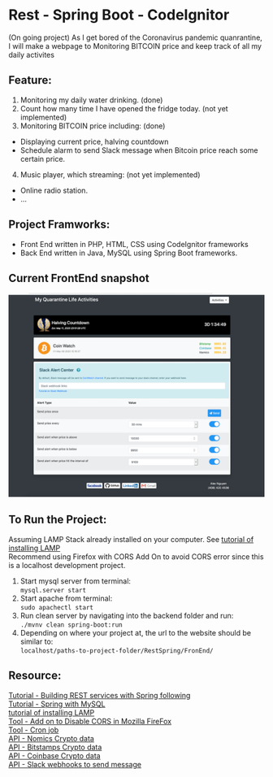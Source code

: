 # Rest - Spring Boot - CodeIgnitor
(On going project)
As I get bored of the Coronavirus pandemic quanrantine, I will make a webpage to Monitoring BITCOIN price and keep track of all my daily activites

## Feature:
1. Monitoring my daily water drinking. (done)
2. Count how many time I have opened the fridge today. (not yet implemented)
3. Monitoring BITCOIN price including: (done)
-  Displaying current price, halving countdown 
-  Schedule alarm to send Slack message when Bitcoin price reach some certain price.
4. Music player, which streaming: (not yet implemented)
-  Online radio station. 
- ...

## Project Framworks:
  - Front End written in PHP, HTML, CSS using CodeIgnitor frameworks
  - Back End written in Java, MySQL using Spring Boot frameworks.
  
## Current FrontEnd snapshot

![Snapshot of current front end](FrontEnd/images/current-front-end.jpg)


## To Run the Project:
  Assuming LAMP Stack already installed on your computer. See [tutorial of installing LAMP](https://www.digitalocean.com/community/tutorials/how-to-install-linux-apache-mysql-php-lamp-stack-ubuntu-18-04) <br/>
  Recommend using Firefox with CORS Add On to avoid CORS error since this is a localhost development project.
  1. Start mysql server from terminal: <br/>
    ```mysql.server start```
  2. Start apache from terminal:<br/>
    ```sudo apachectl start```
  3. Run clean server by navigating into the backend folder and run: <br/>
    ``` ./mvnv clean spring-boot:run ```
  4. Depending on where your project at, the url to the website should be similar to: <br/>
    ``` localhost/paths-to-project-folder/RestSpring/FronEnd/ ```

## Resource:<br/>
[Tutorial - Building REST services with Spring following](https://spring.io/guides/tutorials/rest/) <br/>
[Tutorial - Spring with MySQL](https://spring.io/guides/gs/accessing-data-mysql/) <br/>
[tutorial of installing LAMP](https://www.digitalocean.com/community/tutorials/how-to-install-linux-apache-mysql-php-lamp-stack-ubuntu-18-04) <br/>
[Tool - Add on to Disable CORS in Mozilla FireFox](https://addons.mozilla.org/en-US/firefox/addon/cors-everywhere/)<br/>
[Tool - Cron job](https://medium.com/better-programming/https-medium-com-ratik96-scheduling-jobs-with-crontab-on-macos-add5a8b26c30) <br/>
[API - Nomics Crypto data](http://docs.nomics.com)<br/>
[API - Bitstamps Crypto data](https://www.bitstamp.net/api/)<br/>
[API - Coinbase Crypto data](https://api.coinbase.com/v2/)<br/>
[API - Slack webhooks to send message](https://api.slack.com/tutorials/slack-apps-hello-world)<br/>

  
  
